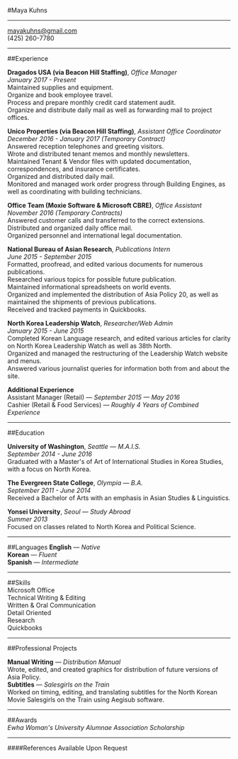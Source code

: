 #Maya Kuhns

---
mayakuhns@gmail.com  
(425) 260-7780  
  
---

##Experience

**Dragados USA (via Beacon Hill Staffing)**, *Office Manager*  
*January 2017 - Present*  
Maintained supplies and equipment.  
Organize and book employee travel.  
Process and prepare monthly credit card statement audit.  
Organize and distribute daily mail as well as forwarding mail to project offices.  

**Unico Properties (via Beacon Hill Staffing)**, *Assistant Office Coordinator*  
*December 2016 - January 2017 (Temporary Contract)*  
Answered reception telephones and greeting visitors.  
Wrote and distributed tenant memos and monthly newsletters.  
Maintained Tenant & Vendor files with updated documentation, correspondences, and insurance certificates.  
Organized and distributed daily mail.  
Monitored and managed work order progress through Building Engines, as well as coordinating with building technicians.  

**Office Team (Moxie Software & Microsoft CBRE)**, *Office Assistant*  
*November 2016 (Temporary Contracts)*  
Answered customer calls and transferred to the correct extensions.  
Distributed and organized daily office mail.  
Organized personnel and international legal documentation.  

**National Bureau of Asian Research**, *Publications Intern*  
*June 2015 - September 2015*  
Formatted, proofread, and edited various documents for numerous publications.  
Researched various topics for possible future publication.  
Maintained informational spreadsheets on world events.  
Organized and implemented the distribution of Asia Policy 20, as well as maintained the shipments of previous publications.  
Received and tracked payments in Quickbooks.  

**North Korea Leadership Watch**, *Researcher/Web Admin*  
*January 2015 - June 2015*  
Completed Korean Language research, and edited various articles for clarity on North Korea Leadership Watch as well as 38th North.  
Organized and managed the restructuring of the Leadership Watch website and menus.  
Answered various journalist queries for information both from and about the site.  

**Additional Experience**  
Assistant Manager (Retail) — *September 2015 — May 2016*  
Cashier (Retail & Food Services) — *Roughly 4 Years of Combined Experience*  

---
##Education  

**University of Washington**, *Seattle* — *M.A.I.S.*  
*September 2014 - June 2016*  
Graduated with a Master's of Art of International Studies in Korea Studies, with a focus on North Korea.  

**The Evergreen State College**, *Olympia* — *B.A.*  
*September 2011 - June 2014*  
Received a Bachelor of Arts with an emphasis in Asian Studies & Linguistics.  

**Yonsei University**, *Seoul* — *Study Abroad*  
*Summer 2013*  
Focused on classes related to North Korea and Political Science.  

---
##Languages
**English** — *Native*  
**Korean** —  *Fluent*  
**Spanish** — *Intermediate*  

---
##Skills  
Microsoft Office  
Technical Writing & Editing  
Written & Oral Communication  
Detail Oriented  
Research  
Quickbooks  

---
##Professional Projects  

**Manual Writing** — *Distribution Manual*  
Wrote, edited, and created graphics for distribution of future versions of Asia Policy.  
**Subtitles** — *Salesgirls on the Train*  
Worked on timing, editing, and translating subtitles for the North Korean Movie Salesgirls on the Train using Aegisub software.  

---
##Awards  
*Ewha Woman's University Alumnae Association Scholarship*  

---
####References Available Upon Request  
